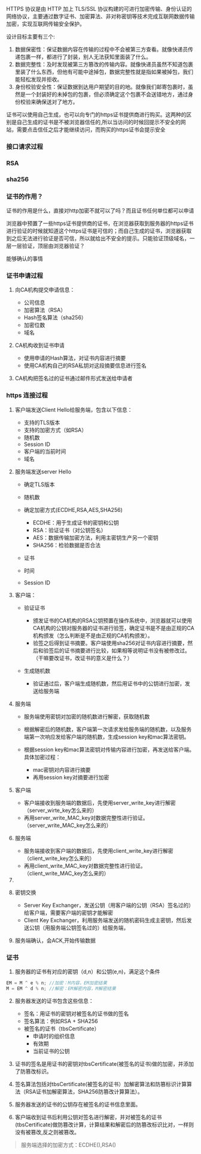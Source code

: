HTTPS 协议是由 HTTP 加上 TLS/SSL 协议构建的可进行加密传输、身份认证的网络协议，主要通过数字证书、加密算法、非对称密钥等技术完成互联网数据传输加密，实现互联网传输安全保护。

设计目标主要有三个:

1. 数据保密性：保证数据内容在传输的过程中不会被第三方查看。就像快递员传递包裹一样，都进行了封装，别人无法获知里面装了什么。
2. 数据完整性：及时发现被第三方篡改的传输内容。就像快递员虽然不知道包裹里装了什么东西，但他有可能中途掉包，数据完整性就是指如果被掉包，我们能轻松发现并拒收。
3. 身份校验安全性：保证数据到达用户期望的目的地。就像我们邮寄包裹时，虽然是一个封装好的未掉包的包裹，但必须确定这个包裹不会送错地方，通过身份校验来确保送对了地方。


证书可以使用自己生成，也可以向专门的https证书提供商进行购买。这两种的区别是自己生成的证书是不被浏览器信任的,所以当访问的时候回提示不安全的网站，需要点击信任之后才能继续访问，而购买的https证书会提示安全

### 接口请求过程


### RSA

### sha256

### 证书的作用？

证书的作用是什么，直接对http加密不就可以了吗？而且证书任何单位都可以申请



浏览器中预置了一些https证书提供商的证书，在浏览器获取到服务器的https证书进行验证的时候就知道这个https证书是可信的；而自己生成的证书，浏览器获取到之后无法进行验证是否可信，所以就给出不安全的提示。只能验证顶级域名，一层一层验证，顶层由浏览器验证？


能够确认的事情



### 证书申请过程

1. 向CA机构提交申请信息：

    - 公司信息
    - 加密算法（RSA）
    - Hash签名算法（sha256）
    - 加密位数
    - 域名

2. CA机构收到证书申请

    - 使用申请的Hash算法，对证书内容进行摘要
    - 使用CA机构自己的RSA私钥对这段摘要信息进行签名

3. CA机构把签名过的证书通过邮件形式发送给申请者

### https 连接过程

1. 客户端发送Client Hello给服务端，包含以下信息：
    - 支持的TLS版本
    - 支持的加密方式（如RSA）
    - 随机数
    - Session ID
    - 客户端的当前时间
    - 域名

2. 服务端发送server Hello
    - 确定TLS版本
    - 随机数
    - 确定加密方式(ECDHE,RSA,AES,SHA256)
        * ECDHE：用于生成证书的密钥和公钥
        * RSA：验证证书（对公钥签名）
        * AES：数据传输加密方法，利用主密钥生产另一个密钥
        * SHA256：检验数据是否合法
    - 证书

    - 时间
    - Session ID

3. 客户端：
    - 验证证书

        - 颁发证书的CA机构的RSA公钥预置在操作系统中，浏览器就可以使用CA机构的公钥对服务器的证书进行验签，确定证书是不是由正规的CA机构颁发（怎么判断是不是由正规的CA机构颁发）。
        - 验签之后得到证书摘要。客户端使用sha256对证书内容进行摘要，然后和验签后的证书摘要进行比较，如果相等说明证书没有被修改过。（干嘛要改证书，改证书的意义是什么？）

    - 生成随机数

        - 验证通过后，客户端生成随机数，然后用证书中的公钥进行加密，发送给服务端

4. 服务端

    - 服务端使用密钥对加密的随机数进行解密，获取随机数
    - 根据解密后的随机数，客户端第一次请求发给服务端的随机数，以及服务端第一次响应发给客户端的随机数，生成session key和mac算法密钥。
    - 根据session key和mac算法密钥对传输内容进行加密，再发送给客户端。具体加密过程：

        - mac密钥对内容进行摘要
        - 再用session key对摘要进行加密

5. 客户端

    - 客户端接收到服务端的数据后，先使用server_write_key进行解密（server_wirte_key怎么来的）
    - 再用server_write_MAC_key对数据完整性进行验证。（server_write_MAC_key怎么来的）



6. 服务端

    - 服务端接收到客户端的数据后，先使用client_write_key进行解密（client_write_key怎么来的）
    - 再用client_write_MAC_key对数据完整性进行验证。（client_write_MAC_key怎么来的）

4. 

4. 密钥交换 
    - Server Key Exchanger，发送公钥（用客户端的公钥（RSA）签名过的）给客户端，需要客户端的密钥才能解密
    - Client Key Exchanger，利用服务端发送的随机密码生成主密钥，然后发送公钥（用服务端公钥签名过的）给服务端，

5. 服务端确认，会ACK,开始传输数据 

### 证书

1. 服务器的证书有对应的密钥（d,n）和公钥(e,n)，满足这个条件

```javascript
EM = M ^ e % n; //加密：M内容，EM加密结果
M = EM ^ d % n; //解密：EM解密内容，M解密结果
```
2. 服务器发送的证书包含这些信息：

    - 签名：用证书的密钥对被签名的证书做的签名
    - 签名算法：例如RSA + SHA256
    - 被签名的证书（tbsCertificate）
        * 申请时的组织信息
        * 有效期
        * 当前证书的公钥

3. 证书的签名是用证书的密钥对tbsCertificate(被签名的证书)做的加密，并添加了防篡改标识。
4. 签名算法包括对tbsCertificate(被签名的证书）加解密算法和防篡标识计算算法（RSA证书加解密算法，SHA256防篡改计算算法）。
5. 服务器发送的证书的公钥存在被签名的证书信息里面。
6. 客户端收到证书后利用公钥对签名进行解密，并对被签名的证书(tbsCertificate)做防篡改计算，计算结果和解密后的防篡改标识比对，一样则没有被篡改,反之则被篡改。

> 服务端选择的加密方式：ECDHE(),RSA()